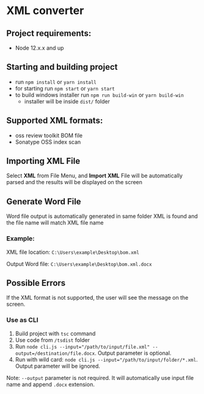 # XML converter

## Project requirements:

* Node 12.x.x and up

## Starting and building project

* run `npm install` or `yarn install`
* for starting run `npm start` or `yarn start`
* to build windows installer run `npm run build-win` or `yarn build-win`
    * installer will be inside `dist/` folder 


## Supported XML formats:

- oss review toolkit BOM file</li>
- Sonatype OSS index scan</li>

## Importing XML File
    
Select **XML** from File Menu, and **Import XML**
File will be automatically parsed and the results will be displayed on the screen

## Generate Word File

Word file output is automatically generated in same folder XML is found and the file name will match XML file name

### Example:
XML file location: `C:\Users\example\Desktop\bom.xml`

Output Word file: `C:\Users\example\Desktop\bom.xml.docx`

## Possible Errors

If the XML format is not supported, the user will see the message on the screen.

### Use as CLI

1. Build project with `tsc` command
1. Use code from `/tsdist` folder
1. Run `node cli.js --input="/path/to/input/file.xml" --output=/destination/file.docx`. Output parameter is optional.
1. Run with wild card: `node cli.js --input="/path/to/input/folder/*.xml`. Output parameter will be ignored. 

Note: `--output` parameter is not required. It will automatically use input file name and append `.docx` extension.